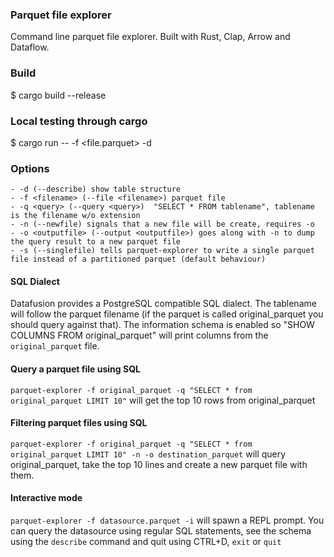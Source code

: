 ### Parquet file explorer

Command line parquet file explorer. Built with Rust, Clap, Arrow and Dataflow.

### Build

$ cargo build --release

### Local testing through cargo

$ cargo run -- -f <file.parquet> -d

### Options

    - -d (--describe) show table structure
    - -f <filename> (--file <filename>) parquet file
    - -q <query> (--query <query>)  "SELECT * FROM tablename", tablename is the filename w/o extension
    - -n (--newfile) signals that a new file will be create, requires -o
    - -o <outputfile> (--output <outputfile>) goes along with -n to dump the query result to a new parquet file
    - -s (--singlefile) tells parquet-explorer to write a single parquet file instead of a partitioned parquet (default behaviour)

#### SQL Dialect

Datafusion provides a PostgreSQL compatible SQL dialect. The tablename will follow the parquet filename (if the parquet is called original_parquet you should query against that). The information schema is enabled so "SHOW COLUMNS FROM original_parquet" will print columns from the `original_parquet` file.

#### Query a parquet file using SQL

`parquet-explorer -f original_parquet -q "SELECT * from original_parquet LIMIT 10"` will get the top 10 rows from original_parquet

#### Filtering parquet files using SQL

`parquet-explorer -f original_parquet -q "SELECT * from original_parquet LIMIT 10" -n -o destination_parquet` will query original_parquet, take the top 10 lines and create a new parquet file with them.

#### Interactive mode

`parquet-explorer -f datasource.parquet -i` will spawn a REPL prompt. You can query the datasource using regular SQL statements, see the schema using the `describe` command and quit using CTRL+D, `exit` or `quit`
